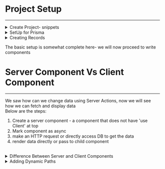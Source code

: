 # Project Setup
---------------
<details>
  <summary> Create Project- snippets </summary>
> npx create-next-app@latest


project name: snippets
<br />
all options yes but only last one no ==>  change default import alias : No

> cd snippets
</details>

<details>
  <summary> SetUp for Prisma </summary>
## prisma setup

> npm install prisma
<br />
> npx prisma init --datasource-provider sqlite  
<br />

(new folder prisma created parallel to src folder)

see in docs screenshot => prisma-setup.png

the newly created primsa folder has file schema.prisma it has below content

```javascript
// This is your Prisma schema file,
// learn more about it in the docs: https://pris.ly/d/prisma-schema

generator client {
  provider = "prisma-client-js"
}

datasource db {
  provider = "sqlite"
  url      = env("DATABASE_URL")
}
```

We will update this file and add below: 

```javascript
model Snippet {
  id Int @id @default(autoincrement())
  title String
  code String
}
```

We need to tell Prisma we want to use this defintion for SQlLite DB
so in terminal
 > npx prisma migrate dev

It will ask for "Enter a name for the new migration"
lets give this as -  add snippets
See in docs screenshot - sqlLite-db-name.png

</details>

<details>
  <summary> Creating Records</summary>
## Below are the steps for creating a record: 

1. Create Prisma Client to access DB
2. Create Form in SnipperCreatePage
3. Define a server action : this is a function that will be called when form is submitted
4. In Server action, validate the user's input and then create a new snippet
5. Redirects the user to homepage which lists all the snippets

<hr/>
<details>
  <summary> Step1: For creating prisma client  </summary>

in src folder - parallel to folder app => create a new folder db <br />
and inside that create a new file - index.ts <br />
add the below code :

index.ts(src -> db)
-------------------
```javascript
import { PrismaClient } from "@prisma/client";

export const db= new PrismaClient();
```
</details>

Step2: Create form in SnipperCreatePage
see file snippets -> src -> app -> snippets -> new -> page.tsx


Step3: Define a server action
We need to take information from form and need to create new record in DB

- Server Action - preferred way to change data in Next App
- it has close integration with HTML forms
- these are functions that will be called with values that a user entered into form

In SnippetCreatePage, we will import db at top and  before returning JSX we will create a async function


```javascript
 async function createSnippet(formData: FormData){
        // this needs to be a server action 
            'use server'; // next js will treat as server action

        // Check the user's inputs and make sure they are valid
            const title= formData.get('title') as string;
            const code= formData.get('code') as string;

        // create new record in DB
            const snippet= await db.snippet.create({
                data: {
                    title,
                    code
                }
            });
            console.log('snippet ', snippet);
            
        // redirect user back to the root route
        redirect('/');
    }
```

Also we will add this function createSnippet in form action


```javascript
 <form action={createSnippet}> .....
```

This is the first implementation of Server Action


Note:  why need server action ?
- see earlier working : See => 03-traditional-react-app.png
- what changes in next js: See => 04-nextjs-world.png
- the server action - createSnippet does not execute in user's browser but executes on server
  See => 05-how-server-action-works.png
  We can verify that the console.log :  console.log('snippet ', snippet);
  is printed in terminal only and not on browser


</details>

The basic setup is somewhat complete here- we will now proceed to write components
<br />

# Server Component Vs Client Component 
--------------------------------------
We saw how can we change data using Server Actions, now we will see how we can fetch and display data
<br />
Below are the steps: 
1. Create a server component - a component that does not have 'use Client' at top
2. Mark component as async
3. make an HTTP request or directly access DB to get the data
4. render data directly or pass to child component

<br />
<details>
  <summary> Difference Between Server and Client Components </summary>
  
Server component: 
When we work with Next JS some of our code runs on server and some on the client
<br />
So Next JS is composed of Server Component + Client Components
<br />

Server Components: 
- differs from traditional component gives better perforamce + UX
- closely integrated with Next JS
- all components by default in Next JS are server components
- can use async/await directly, no need to useState or useEffect for data fetching
- have few limitations- can't use any kind of hook
- cannot assign any event handler
  <br />
Note: As much as possbile we should prefer using Server components


<br />

Client Component
- same kind of React components we are usig earlier
- 'use client' at the top of file
- can use hooks and event handler
- generally cannot directly show a server component (some exception possible
  <br />
Note : use client component if need to use hook or event handler

Whenever browser make request to Next Server we need to send some HTML immediately <br />

See 06-ServerComp-and-ClientComp.png

### First request
In this case, Server Component (Parent) and Client Component(Child) is rendered in HTML file and send to user's browser
<br />
this HTML file has some plain HTML content inside it <br />
and a script tag inside it that tries to download JS from next server<br />

### Second request
The HTML files in client side browser makes request to next server and next server looks at all client components 
and extract JS from client component and send the extracted JS into browser
Note : even though client component is named "client", it gets rendered one time on server when user first make request


Now we will follow all the 4 steps mentioned above: 
1. Creating Server component
    In src- app - page.tsx
   <br />
since use client is not there its a server component only

2. mark component async

3. make an HTTP request or directly access DB to get the data
   <br />
   In this case we have to acccess DB

4. Render data directly or pass to child component
in this case we will render list of snippets

the comlete code for : src -> app -> page.tsx is below
```javascript
import {db} from '@/db';

export default async function Home() {
  const snippets= await db.snippet.findMany();
  const renderedSnippets= snippets.map((snippet) => {
    return (<div key={snippet.id}>
      {snippet.title}
    </div>)

  })
  return (
    <div>
      {renderedSnippets}
    </div>
  );
}
```

to test - http://localhost:3000/snippets/new
<br />
</details>


<details>
  <summary> Adding Dynamic Paths </summary>
Till now we saw:  <br/> 
- creating snippet
- fetching snippets
<br />
We will see how to view/edit/delete snippet <br />
<details>
<summary> View Snippet </summary>
  
To view snippet - we will make sure page url is /snippets/{snippedId}
<br />
inside src -> app -> snippets
<br />
create a new folder- [id] and then new file page.tsx
<br />

```javascript
import { notFound } from "next/navigation";
import { db } from "@/db"

interface SnippetShowPageProps {
    params: {
        id: string;
    }
}

export default async function SnippetShowPage(props:SnippetShowPageProps) {
    const snippet= await db.snippet.findFirst({
        where: {id: parseInt(props.params.id)}
    })
    console.log('SnippetShowPage => props: ', props)
    if(!snippet) {
        return notFound();
    }

    return(<div>{snippet.title}</div>)
}
```

To test : 
- http://localhost:3000/snippets/1 - will display snippet title
- http://localhost:3000/snippets/172 - will display not found page

</details>


<details>
<summary>Not Found Page </summary>
In the above code inside function SnippetShowPage , we saw below code :
<br />

> import { notFound } from "next/navigation";

This is from next - we can create our own Custom Not Found Page
<br />  
<ins> Note:   </ins>  **Please see screenshot 07-special-name-for-pages.png in docs folder**

path : snippets/src/app/snippets/[id] -> create a new file not-found.tsx
<br />

not-found.tsx
-------------
```javascript
export default function SnippetNotFoud() {
    return (
    <div>
        <h1 className='text-xl bold'> 
            Sorry, we could not find that particular snippet
        </h1>
    </div>
)}
```
<br />
To test : http://localhost:3000/snippets/172 : it wil show custom not found page
<br />


</details>

<details>
<summary>Loading Snippers </summary>
If we see screenshot 07-special-name-for-pages.png in docs folder, **loading.tsx** is the file name and its displayed when a server component is fetching some data
<br />
path : snippets/src/app/snippets/[id] -> create a new file loading.tsx
<br />

loading.tsx
-----------
```javascript
export default function SnippetLoadingPage() {
    return (
    <div>
        <h1 className='text-xl bold'> 
           Loading...
        </h1>
    </div>
)}
```
Since our database is local its very fast and Loading may not be visible so we will add some manual delay temporarily
In function **SnippetShowPage** in <br /> 
<ins> path : </ins>  snippets/src/app/snippets/[id]/page.tsx  <br/>
add below code before fetching data <br />
> await new Promise((r) => setTimeout(r,2000)); // temp code to show loading

To test : http://localhost:3000/snippets/1 : it wil show Loading... and then data for snippet <br />
</details>

<details>
<summary> Adding Link for Vew Snippets and Create New Snippet styles </summary>
In path:   src/app/page.tsx <br/>

we are only displaying title as : <br />


```javascript
    <div key={snippet.id}>
       {snippet.title}
    </div>
```
Lets remove this as add code for Links to View Snippets and Create New Snippets

```javascript
import Link from 'next/link';
import {db} from '@/db';


export default async function Home() {
  const snippets= await db.snippet.findMany();
  const renderedSnippets= snippets.map((snippet) => {
    return (
    <Link 
      key={snippet.id} 
      className='flex justify-between items-center p-2 border rounded'
      href={`/snippets/${snippet.id}`}
      >
        <div> {snippet.title} </div>
        <div>View</div>
    
  </Link>
    )})
  return (
    <div>
      <div className='flex m-2 justify-between items-center'>
        <h1 className='text-xl font-bold'> Snippets </h1>
        <Link href="/snippets/new" className='border p-2 rounded'> New </Link>
      </div>
      <div className="flex flex-col gap-2">{renderedSnippets}</div>
    </div>
  );
}
```



</details>


</details>

